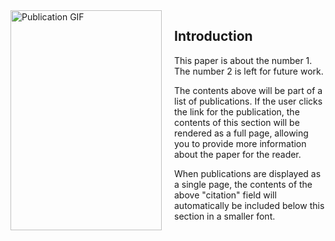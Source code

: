 <!-- ---
title: "Paper Title Number 1"
collection: publications
category: manuscripts
permalink: /publication/2009-10-01-paper-title-number-1
excerpt: 'This paper is about the number 1. The number 2 is left for future work.'
date: 2009-10-01
venue: 'Journal 1'
slidesurl: 'http://academicpages.github.io/files/slides1.pdf'
paperurl: 'http://academicpages.github.io/files/paper1.pdf'
citation: 'Your Name, You. (2009). &quot;Paper Title Number 1.&quot; <i>Journal 1</i>. 1(1).'
--- -->

<!-- The contents above will be part of a list of publications, if the user clicks the link for the publication than the contents of section will be rendered as a full page, allowing you to provide more information about the paper for the reader. When publications are displayed as a single page, the contents of the above "citation" field will automatically be included below this section in a smaller font. -->

<div style="display: flex; justify-content: space-between;">
  <div style="flex: 1; margin-right: 20px;">
    <img src="/images/picture.png" alt="Publication GIF" style="width: 100%; height: auto;">
  </div>
  <div style="flex: 1;">
    <h2>Introduction</h2>
    <p>This paper is about the number 1. The number 2 is left for future work.</p>
    <p>The contents above will be part of a list of publications. If the user clicks the link for the publication, the contents of this section will be rendered as a full page, allowing you to provide more information about the paper for the reader.</p>
    <p>When publications are displayed as a single page, the contents of the above "citation" field will automatically be included below this section in a smaller font.</p>
  </div>
</div>